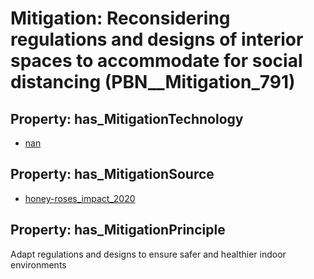 # Mitigation: __Reconsidering regulations and designs of interior spaces to accommodate for social distancing__ (PBN__Mitigation_791)

## Property: has_MitigationTechnology

* [nan](../Technology/PBN__Technology_22)

## Property: has_MitigationSource

* [honey-roses_impact_2020](../Article/PBN__Article_261)

## Property: has_MitigationPrinciple

Adapt regulations and designs to ensure safer and healthier indoor environments

